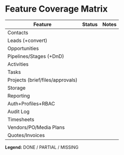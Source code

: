 # Feature Coverage Matrix

| Feature | Status | Notes |
|---------|--------|-------|
| Contacts | | |
| Leads (+convert) | | |
| Opportunities | | |
| Pipelines/Stages (+DnD) | | |
| Activities | | |
| Tasks | | |
| Projects (brief/files/approvals) | | |
| Storage | | |
| Reporting | | |
| Auth+Profiles+RBAC | | |
| Audit Log | | |
| Timesheets | | |
| Vendors/PO/Media Plans | | |
| Quotes/Invoices | | |

**Legend:** DONE / PARTIAL / MISSING